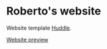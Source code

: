 # Roberto's website #
Website template [Huddle](https://www.papayatemplates.com/).  

[Website preview](https://robertoodogherty.github.io/)

